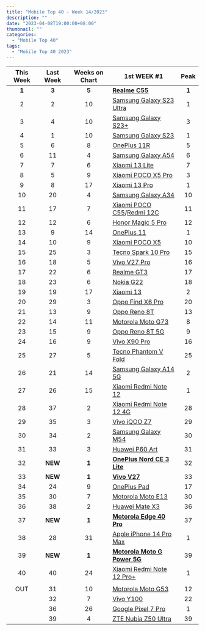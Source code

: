 ```yaml
---
title: "Mobile Top 40 - Week 14/2023"
description: ""
date: "2023-04-08T19:00:00+08:00"
thumbnail: ""
categories:
  - "Mobile Top 40"
tags:
  - "Mobile Top 40 2023"
---
```

<!--more-->
|**This Week**|**Last Week**|**Weeks on Chart**|******1st WEEK #1******|**Peak**|
|:----:|:----:|:----:|----|:----:|
|**1**|**3**|**5**|**[Realme C55](https://www.gsmarena.com/realme_c55-12159.php)**|**1**|
|2|2|10|[Samsung Galaxy S23 Ultra](https://www.gsmarena.com/samsung_galaxy_s23_ultra-12024.php)|1|
|3|4|10|[Samsung Galaxy S23+](https://www.gsmarena.com/samsung_galaxy_s23+-12083.php)|3|
|4|1|10|[Samsung Galaxy S23](https://www.gsmarena.com/samsung_galaxy_s23-12082.php)|1|
|5|6|8|[OnePlus 11R](https://www.gsmarena.com/oneplus_11r-11915.php)|5|
|6|11|4|[Samsung Galaxy A54](https://www.gsmarena.com/samsung_galaxy_a54-12070.php)|6|
|7|7|6|[Xiaomi 13 Lite](https://www.gsmarena.com/xiaomi_13_lite-12072.php)|7|
|8|5|9|[Xiaomi POCO X5 Pro](https://www.gsmarena.com/xiaomi_poco_x5_pro-12094.php)|3|
|9|8|17|[Xiaomi 13 Pro](https://www.gsmarena.com/xiaomi_13_pro-11962.php)|1|
|10|20|4|[Samsung Galaxy A34](https://www.gsmarena.com/samsung_galaxy_a34-12074.php)|10|
|11|17|7|[Xiaomi POCO C55](https://www.gsmarena.com/xiaomi_poco_c55-12126.php)/[Redmi 12C](https://www.gsmarena.com/xiaomi_redmi_12c-12051.php)|11|
|12|12|6|[Honor Magic 5 Pro](https://www.gsmarena.com/honor_magic5_pro-12148.php)|12|
|13|9|14|[OnePlus 11](https://www.gsmarena.com/oneplus_11-11893.php)|1|
|14|10|9|[Xiaomi POCO X5](https://www.gsmarena.com/xiaomi_poco_x5-12092.php)|10|
|15|25|3|[Tecno Spark 10 Pro](https://www.gsmarena.com/tecno_spark_10_pro-12156.php)|15|
|16|18|5|[Vivo V27 Pro](https://www.gsmarena.com/vivo_v27_pro-12117.php)|16|
|17|22|6|[Realme GT3](https://www.gsmarena.com/realme_gt3-12120.php)|17|
|18|23|6|[Nokia G22](https://www.gsmarena.com/nokia_g22-12137.php)|18|
|19|19|17|[Xiaomi 13](https://www.gsmarena.com/xiaomi_13-12013.php)|2|
|20|29|3|[Oppo Find X6 Pro](https://www.gsmarena.com/oppo_find_x6_pro-12105.php)|20|
|21|13|9|[Oppo Reno 8T](https://www.gsmarena.com/oppo_reno8_t-12109.php)|13|
|22|14|11|[Motorola Moto G73](https://www.gsmarena.com/motorola_moto_g73-12079.php)|8|
|23|15|9|[Oppo Reno 8T 5G](https://www.gsmarena.com/oppo_reno8_t_5g-12069.php)|9|
|24|16|9|[Vivo X90 Pro](https://www.gsmarena.com/vivo_x90_pro-11989.php)|16|
|25|27|5|[Tecno Phantom V Fold](https://www.gsmarena.com/tecno_phantom_v_fold-12150.php)|25|
|26|21|14|[Samsung Galaxy A14 5G](https://www.gsmarena.com/samsung_galaxy_a14_5g-12004.php)|2|
|27|26|15|[Xiaomi Redmi Note 12](https://www.gsmarena.com/xiaomi_redmi_note_12-12063.php)|1|
|28|37|2|[Xiaomi Redmi Note 12 4G](https://www.gsmarena.com/xiaomi_redmi_note_12_4g-12188.php)|28|
|29|35|3|[Vivo iQOO Z7](https://www.gsmarena.com/vivo_iqoo_z7-12163.php)|29|
|30|34|2|[Samsung Galaxy M54](https://www.gsmarena.com/samsung_galaxy_m54-12189.php)|30|
|31|33|3|[Huawei P60 Art](https://www.gsmarena.com/huawei_p60_art-12192.php)|31|
|32|**NEW**|**1**|**[OnePlus Nord CE 3 Lite](https://www.gsmarena.com/oneplus_nord_ce_3_lite-12198.php)**|32|
|33|**NEW**|**1**|**[Vivo V27](https://www.gsmarena.com/vivo_v27-12119.php)**|33|
|34|24|9|[OnePlus Pad](https://www.gsmarena.com/oneplus_pad-12112.php)|17|
|35|30|7|[Motorola Moto E13](https://www.gsmarena.com/motorola_moto_e13-12090.php)|30|
|36|38|2|[Huawei Mate X3](https://www.gsmarena.com/huawei_mate_x3-12186.php)|36|
|37|**NEW**|**1**|**[Motorola Edge 40 Pro](https://www.gsmarena.com/motorola_edge_40_pro-12127.php)**|37|
|38|28|31|[Apple iPhone 14 Pro Max](https://www.gsmarena.com/apple_iphone_14_pro_max-11773.php)|1|
|39|**NEW**|**1**|**[Motorola Moto G Power 5G](https://www.gsmarena.com/motorola_moto_g_power_5g-12219.php)**|39|
|40|40|24|[Xiaomi Redmi Note 12 Pro+](https://www.gsmarena.com/xiaomi_redmi_note_12_pro+-11954.php)|1|
||||||
|OUT|31|10|[Motorola Moto G53](https://www.gsmarena.com/motorola_moto_g53-12028.php)|12|
||32|7|[Vivo Y100](https://www.gsmarena.com/vivo_y100-12121.php)|22|
||36|26|[Google Pixel 7 Pro](https://www.gsmarena.com/google_pixel_7_pro-11908.php)|1|
||39|4|[ZTE Nubia Z50 Ultra](https://www.gsmarena.com/zte_nubia_z50_ultra-12157.php)|39|
